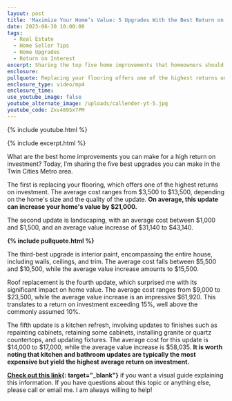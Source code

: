 ```yaml
---
layout: post
title: 'Maximize Your Home’s Value: 5 Upgrades With the Best Return on Investment'
date: 2023-06-30 10:00:00
tags:
  - Real Estate
  - Home Seller Tips
  - Home Upgrades
  - Return on Interest
excerpt: Sharing the top five home improvements that homeowners should consider.
enclosure:
pullquote: Replacing your flooring offers one of the highest returns on investment.
enclosure_type: video/mp4
enclosure_time:
use_youtube_image: false
youtube_alternate_image: /uploads/callender-yt-5.jpg
youtube_code: Zxv489Sx7PM
---
```

{% include youtube.html %}

{% include excerpt.html %}

What are the best home improvements you can make for a high return on investment? Today, I’m sharing the five best upgrades you can make in the Twin Cities Metro area.&nbsp;

The first is replacing your flooring, which offers one of the highest returns on investment. The average cost ranges from $3,500 to $13,500, depending on the home's size and the quality of the update. **On average, this update can increase your home's value by $21,000.**

The second update is landscaping, with an average cost between $1,000 and $1,500, and an average value increase of $31,140 to $43,140.

**{% include pullquote.html %}**

The third-best upgrade is interior paint, encompassing the entire house, including walls, ceilings, and trim. The average cost falls between $5,500 and $10,500, while the average value increase amounts to $15,500.

Roof replacement is the fourth update, which surprised me with its significant impact on home value. The average cost ranges from $9,000 to $23,500, while the average value increase is an impressive $61,920. This translates to a return on investment exceeding 15%, well above the commonly assumed 10%.

The fifth update is a kitchen refresh, involving updates to finishes such as repainting cabinets, retaining some cabinets, installing granite or quartz countertops, and updating fixtures. The average cost for this update is $14,000 to $17,000, while the average value increase is $58,035. **It is worth noting that kitchen and bathroom updates are typically the most expensive but yield the highest average return on investment.**

**[Check out this link](https://callenderhometeamjournal.com/Copy_of_Minneapolis_Listing_Toolkit_Presentation.pdf){: target="_blank"}** if you want a visual guide explaining this information. If you have questions about this topic or anything else, please call or email me. I am always willing to help!